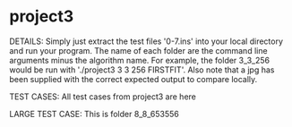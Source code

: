 # project3

DETAILS: Simply just extract the test files '0-7.ins' into your local directory and run your program.
         The name of each folder are the command line arguments minus the algorithm name.
         For example, the folder 3_3_256 would be run with './project3 3 3 256 FIRSTFIT'. 
         Also note that a jpg has been supplied with the correct expected output to compare locally.
         
TEST CASES: All test cases from project3 are here

LARGE TEST CASE: This is folder 8_8_653556
         
